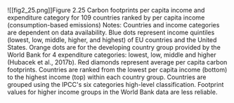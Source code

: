 ![[fig2_25.png]]Figure 2.25 Carbon footprints per capita income and expenditure category for 109 countries ranked by per capita income (consumption-based emissions) Notes: Countries and income categories are dependent on data availability. Blue dots represent income quintiles (lowest, low, middle, higher, and highest) of EU countries and the United States. Orange dots are for the developing country group provided by the World Bank for 4 expenditure categories: lowest, low, middle and higher (Hubacek et al., 2017b). Red diamonds represent average per capita carbon footprints. Countries are ranked from the lowest per capita income (bottom) to the highest income (top) within each country group. Countries are grouped using the IPCC's six categories high-level classification. Footprint values for higher income groups in the World Bank data are less reliable.